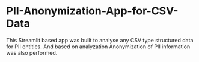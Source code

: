 # PII-Anonymization-App-for-CSV-Data

This Streamlit based app was built to analyse any CSV type structured data for PII entities. And based on analyzation Anonymization of PII information was also performed.